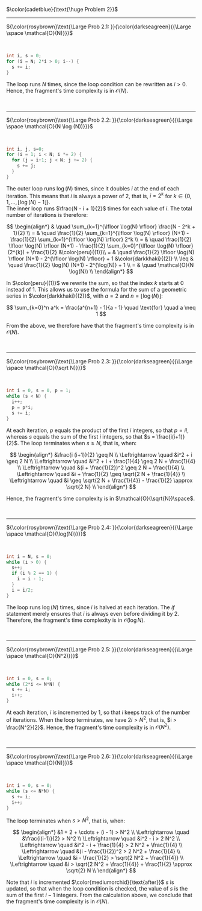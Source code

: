 $\color{cadetblue}{\text{\huge Problem 2}}$

----------------------

${\color{rosybrown}\text{\Large Prob 2.1: }}{\color{darkseagreen}{{\Large \space \mathcal{O}(N)}}}$  

<br/>

```c
int i, s = 0;
for (i = N; 2*i > 0; i--) {
  s += i;
}
```

The loop runs $N$ times, since the loop condition can be rewritten as $i > 0$. Hence, the fragment's time complexity is in $\mathcal{O}(N)$.

<br/>

----------------------

${\color{rosybrown}\text{\Large Prob 2.2: }}{\color{darkseagreen}{{\Large \space \mathcal{O}(N \log (N))}}}$  

<br/>


```c
int i, j, s=0;
for (i = 1; i < N; i *= 2) {
  for (j = i+1; j < N; j += 2) {
    s += j;
  }
}
```

The outer loop runs $\log(N)$ times, since it doubles $i$ at the end of each iteration. This means that $i$ is always a power of $2$, that is, $i = 2^k$ for $k \in \lbrace 0, 1, \ldots, \lfloor \log(N) - 1 \rfloor \rbrace$.  
The inner loop runs $\frac{N - i + 1}{2}$ times for each value of $i$. The total number of iterations is therefore:

$$
\begin{align*}
  & \quad \sum_{k=1}^{\lfloor \log(N) \rfloor} \frac{N - 2^k + 1}{2} \\
= & \quad \frac{1}{2} \sum_{k=1}^{\lfloor \log(N) \rfloor} (N+1) - \frac{1}{2} \sum_{k=1}^{\lfloor \log(N) \rfloor} 2^k \\
= & \quad \frac{1}{2} \lfloor \log(N) \rfloor (N+1) - \frac{1}{2} \sum_{k=0}^{\lfloor \log(N) \rfloor} (2^{k}) + \frac{1}{2} &\color{peru}{(1)}\\
= & \quad \frac{1}{2} \lfloor \log(N) \rfloor (N+1) - 2^{\lfloor \log(N) \rfloor} + 1 &\color{darkkhaki}{(2)} \\
\leq & \quad \frac{1}{2} \log(N) (N+1) - 2^{\log(N)} + 1 \\
= & \quad \mathcal{O}(N \log(N)) \\
\end{align*}
$$

In $\color{peru}{(1)}$ we rewrite the sum, so that the index $k$ starts at $0$ instead of $1$. This allows us to use the formula for the sum of a geometric series in $\color{darkkhaki}{(2)}$, with $a = 2$ and $n = \lfloor \log(N) \rfloor$:

$$
\sum_{k=0}^n a^k = \frac{a^{n+1} - 1}{a - 1} \quad \text{for} \quad a \neq 1
$$

From the above, we therefore have that the fragment's time complexity is in $\mathcal{O}(N)$.

<br/>

----------------------

${\color{rosybrown}\text{\Large Prob 2.3: }}{\color{darkseagreen}{{\Large \space \mathcal{O}(\sqrt N)}}}$  

<br/>

```c
int i = 0, s = 0, p = 1;
while (s < N) {
  i++;
  p = p*i;
  s += i;
}
```

At each iteration, $p$ equals the product of the first $i$ integers, so that $p = i!$, whereas $s$ equals the sum of the first $i$ integers, so that $s = \frac{i(i+1)}{2}$. The loop terminates when $s \geq N$, that is, when:

$$
\begin{align*}
&\frac{i (i+1)}{2} \geq N \\
\Leftrightarrow \quad &i^2 + i \geq 2 N \\
\Leftrightarrow \quad &i^2 + i + \frac{1}{4} \geq 2 N + \frac{1}{4} \\
\Leftrightarrow \quad &(i + \frac{1}{2})^2 \geq 2 N + \frac{1}{4} \\
\Leftrightarrow \quad &i + \frac{1}{2} \geq \sqrt{2 N + \frac{1}{4}} \\
\Leftrightarrow \quad &i \geq \sqrt{2 N + \frac{1}{4}} - \frac{1}{2} \approx \sqrt{2 N} \\
\end{align*}
$$

Hence, the fragment's time complexity is in $\mathcal{O}(\sqrt{N})\space$.  

<br/>

----------------------

${\color{rosybrown}\text{\Large Prob 2.4: }}{\color{darkseagreen}{{\Large \space \mathcal{O}(\log(N))}}}$  

<br/>

```c
int i = N, s = 0;
while (i > 0) {
  s++;
  if (i % 2 == 1) {
    i = i - 1;
  }
  i = i/2;
}
```

The loop runs $\log(N)$ times, since $i$ is halved at each iteration. The *if* statement merely ensures that $i$ is always even before dividing it by $2$. Therefore, the fragment's time complexity is in $\mathcal{O}(\log N)$.

<br/>

----------------------

${\color{rosybrown}\text{\Large Prob 2.5: }}{\color{darkseagreen}{{\Large \space \mathcal{O}(N^2)}}}$  

<br/>

```c
int i = 0, s = 0;
while (2*i <= N*N) {
  s += i;
  i++;
}
```

At each iteration, $i$ is incremented by $1$, so that $i$ keeps track of the number of iterations. When the loop terminates, we have $2i > N^2$, that is, $i > \frac{N^2}{2}$. Hence, the fragment's time complexity is in $\mathcal{O}(N^2)$.

<br/>

----------------------

${\color{rosybrown}\text{\Large Prob 2.6: }}{\color{darkseagreen}{{\Large \space \mathcal{O}(N)}}}$  

<br/>

```c
int i = 0, s = 0;
while (s <= N*N) {
  s += i;
  i++;
}
```

The loop terminates when $s > N^2$, that is, when:

$$
\begin{align*}
&1 + 2 + \cdots + (i - 1) > N^2 \\
\Leftrightarrow \quad &\frac{i(i-1)}{2} > N^2 \\
\Leftrightarrow \quad &i^2 - i > 2 N^2 \\
\Leftrightarrow \quad &i^2 - i + \frac{1}{4} > 2 N^2 + \frac{1}{4} \\
\Leftrightarrow \quad &(i - \frac{1}{2})^2 > 2 N^2 + \frac{1}{4} \\
\Leftrightarrow \quad &i - \frac{1}{2} > \sqrt{2 N^2 + \frac{1}{4}} \\
\Leftrightarrow \quad &i > \sqrt{2 N^2 + \frac{1}{4}} + \frac{1}{2} \approx \sqrt{2} N \\
\end{align*}
$$

Note that $i$ is incremented $\color{mediumorchid}{\text{after}}$ $s$ is updated, so that when the loop condition is checked, the value of $s$ is the sum of the first $i - 1$ integers. From the calculation above, we conclude that the fragment's time complexity is in $\mathcal{O}(N)$.

<br/>